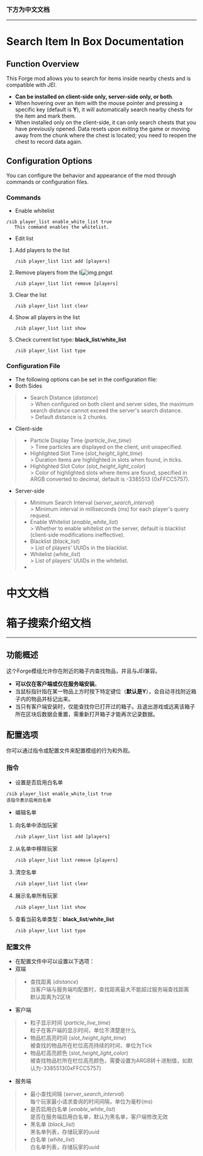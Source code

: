 ### 下方为中文文档
***

# Search Item In Box Documentation
## Function Overview

This Forge mod allows you to search for items inside nearby chests and is compatible with *JEI*.

- **Can be installed on client-side only, server-side only, or both**.
- When hovering over an item with the mouse pointer and pressing a specific key (default is **Y**), it will automatically search nearby chests for the item and mark them.
- When installed only on the client-side, it can only search chests that you have previously opened. Data resets upon exiting the game or moving away from the chunk where the chest is located; you need to reopen the chest to record data again.

## Configuration Options

You can configure the behavior and appearance of the mod through commands or configuration files.

### Commands

- Enable whitelist
```plaintext
/sib player_list enable_white_list true
   This command enables the whitelist.
```
- Edit list
1. Add players to the list
    ```plaintext
    /sib player_list list add [players]
    ```
2. Remove players from the li![img.png](img.png)st
    ```plaintext
    /sib player_list list remove [players]
    ```
3. Clear the list
    ```plaintext
    /sib player_list list clear
    ```
4. Show all players in the list
    ```plaintext
    /sib player_list list show
    ```
5. Check current list type: **black_list**/**white_list**
    ```plaintext
    /sib player_list list type
    ```

### Configuration File

- The following options can be set in the configuration file:
- Both Sides
> - Search Distance (*distance*)  
    > When configured on both client and server sides, the maximum search distance cannot exceed the server's search distance.  
    > Default distance is 2 chunks.
- Client-side
> - Particle Display Time (*particle_live_time*)  
    > Time particles are displayed on the client, unit unspecified.
> - Highlighted Slot Time (*slot_height_light_time*)  
    > Duration items are highlighted in slots when found, in ticks.
> - Highlighted Slot Color (*slot_height_light_color*)  
    > Color of highlighted slots where items are found, specified in ARGB converted to decimal, default is -3385513 (0xFFCC5757).

- Server-side
> - Minimum Search Interval (*server_search_interval*)  
    > Minimum interval in milliseconds (ms) for each player's query request.
> - Enable Whitelist (*enable_white_list*)  
    > Whether to enable whitelist on the server, default is blacklist (client-side modifications ineffective).
> - Blacklist (*black_list*)  
    > List of players' UUIDs in the blacklist.
> - Whitelist (*white_list*)  
    > List of players' UUIDs in the whitelist.
> - 

# 中文文档
# 箱子搜索介绍文档
***
## 功能概述

这个Forge模组允许你在附近的箱子内查找物品，并且与*JEI*兼容。

- **可以仅在客户端或仅在服务端安装**。
- 当鼠标指针指在某一物品上方时按下特定键位（**默认是Y**），会自动寻找附近箱子内的物品并标记出来。
- 当只有客户端安装时，仅能查找你已打开过的箱子。且退出游戏或远离该箱子所在区块后数据会重置，需重新打开箱子才能再次记录数据。

## 配置选项

你可以通过指令或配置文件来配置模组的行为和外观。

### 指令

- 设置是否启用白名单
```plaintext
/sib player_list enable_white_list true
该指令表示启用白名单
```
- 编辑名单  
1. 向名单中添加玩家
    ```plaintext
    /sib player_list list add [players]
    ```
2. 从名单中移除玩家
    ```plaintext
    /sib player_list list remove [players]
    ```
3. 清空名单
    ```plaintext
    /sib player_list list clear
    ```
4. 展示名单所有玩家
    ```plaintext
    /sib player_list list show
    ```
5. 查看当前名单类型：**black_list**/**white_list**
    ```plaintext
    /sib player_list list type
    ```
### 配置文件
- 在配置文件中可以设置以下选项：
- 双端
> - 查找距离   (*distance*)  
> 当客户端与服务端均配置时，查找距离最大不能超过服务端查找距离  
> 默认距离为2区块
- 客户端
> - 粒子显示时间  (*particle_live_time*)  
> 粒子在客户端的显示时间，单位不清楚是什么
> - 物品栏高亮时间  (*slot_height_light_time*)  
> 被查找的物品所在栏位高亮持续的时间，单位为Tick
> - 物品栏高亮颜色  (*slot_height_light_color*)  
> 被查找物品栏所在栏位高亮颜色，需要设置为ARGB转十进制值，如默认为-3385513(0xFFCC5757)
> 
- 服务端
> - 最小查找间隔  (*server_search_interval*)  
> 每个玩家最小请求查询的时间间隔，单位为毫秒(ms)
> - 是否启用白名单  (*enable_white_list*)  
> 是否在服务端启用白名单，默认为黑名单，客户端修改无效
> - 黑名单  (*black_list*)  
> 黑名单列表，存储玩家的uuid
> - 白名单  (*white_list*)  
> 白名单列表，存储玩家的uuid
> 